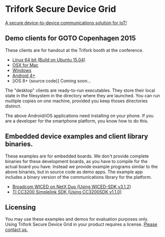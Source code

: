 # Trifork Secure Device Grid

[A secure device-to-device communications solution for IoT!](http://securedevicegrid.com)

## Demo clients for GOTO Copenhagen 2015

These clients are for handout at the Trifork booth at the conference.

*   [Linux 64 bit (Build on Ubuntu 15.04)](./binaries/sandbox/ubuntu/sandbox-demo)
*   [OSX for Mac](./binaries/sandbox/macosx/Sandbox-demo)
*   [Windows](./binaries/sandbox/windows/win32-sandbox.zip)
*   [Android 4+](./binaries/sandbox/android/sandbox-demo.apk)
*   [iOS 8+ (source code)] Coming soon...

The "desktop" clients are ready-to-run executables. They store their
local state in the filesystem in the directory where they are
launched. You can run multiple copies on one machine, provided you
keep thoses directories distinct.

The above Android/iOS applications need installing on your phone. If
you are a developer for the smartphone platform, you know how to do
this.

## Embedded device examples and client library binaries.

These examples are for embedded boards. We don't provide complete
binaries for these development boards, as you have to compile for the
actual board you have. Instead we provide example programs
similar to the above binaries, but in source code as demo apps. The
example app includes a binary version of the communications library
for the platform.

*   [Broadcom WICED on NetX Duo (Using WICED-SDK v3.1.2)](./binaries/release_wiced.zip)
*   [TI CC3200 Simplelink SDK (Using CC3200SDK v1.1.0)](./binaries/release_cc3200.zip)

## Licensing

You may use these examples and demos for evaluation purposes only.
Using Trifork Secure Device Grid in your product requires a
license. [Please contact us.](http://trifork.com)
